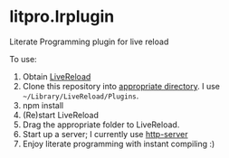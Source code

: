 litpro.lrplugin
===============

Literate Programming plugin for live reload

To use: 

1. Obtain [LiveReload](http://livereload.com/)
2. Clone this repository into [appropriate directory](https://github.com/livereload/livereload-plugins#installing-a-plugin).  I use `~/Library/LiveReload/Plugins`.
3. npm install
4. (Re)start LiveReload
5. Drag the appropriate folder to LiveReload. 
6. Start up a server; I currently use [http-server](https://github.com/nodeapps/http-server)
7. Enjoy literate programming with instant compiling :)

